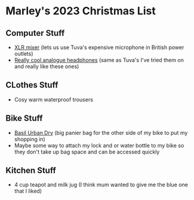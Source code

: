 # Marley's 2023 Christmas List
## Computer Stuff
- [XLR mixer](https://www.gear4music.com/PA-DJ-and-Lighting/SubZero-SZ-MIX04-4-Channel-Mini-Mixer/SIZ?_gl=1*1747vdd*_up*MQ..*_ga*MTExMzA4MTE4NC4xNzAxNTY5Mzgz*_ga_0WF1R5QW3K*MTcwMTU2OTM4Mi4xLjEuMTcwMTU2OTM4OS4wLjAuMA..) (lets us use Tuva's expensive microphone in British power outlets)
- [Really cool analogue headphones](https://www.gak.co.uk/en/audio-technica-ath-m50x-professional-monitor-headphones/93356?gclsrc=aw.ds&gad_source=1&gclid=Cj0KCQiAyKurBhD5ARIsALamXaGHXPimk_DRBCF9daxMjb6LBR7vIiKQifjbn3kowS4kIq-bKpjIlSoaAivIEALw_wcB) (same as Tuva's I've tried them on and really like these ones)
## CLothes Stuff
- Cosy warm waterproof trousers
## Bike Stuff
- [Basil Urban Dry](https://www.basil.com/en/urban-dry-shopper-dark-grey.html) (big panier bag for the other side of my bike to put my shopping in)
- Maybe some way to attach my lock and or water bottle to my bike so they don't take up bag space and can be accessed quickly
## Kitchen Stuff
- 4 cup teapot and milk jug (I think mum wanted to give me the blue one that I liked)